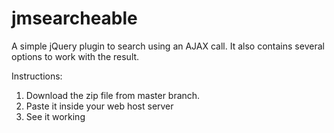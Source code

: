 jmsearcheable
=============

A simple jQuery plugin to search using an AJAX call. It also contains several options to work with the result. 

Instructions:

1. Download the zip file from master branch.
2. Paste it inside your web host server
3. See it working
